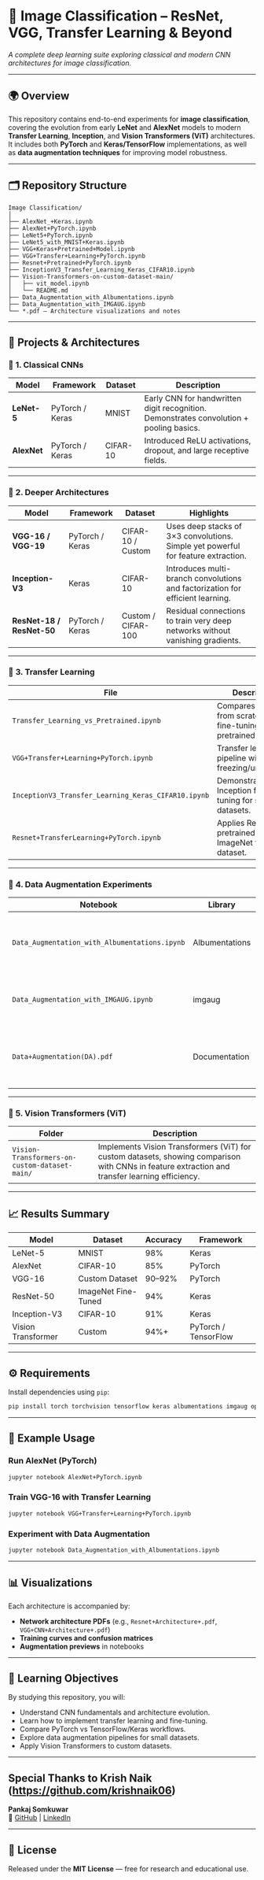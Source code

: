 # 🧠 Image Classification – ResNet, VGG, Transfer Learning & Beyond

*A complete deep learning suite exploring classical and modern CNN architectures for image classification.*

---

## 🌍 Overview

This repository contains end-to-end experiments for **image classification**, covering the evolution from early **LeNet** and **AlexNet** models to modern **Transfer Learning**, **Inception**, and **Vision Transformers (ViT)** architectures.  
It includes both **PyTorch** and **Keras/TensorFlow** implementations, as well as **data augmentation techniques** for improving model robustness.

---

## 🗂️ Repository Structure

```
Image Classification/
│
├── AlexNet_+Keras.ipynb
├── AlexNet+PyTorch.ipynb
├── LeNet5+PyTorch.ipynb
├── LeNet5_with_MNIST+Keras.ipynb
├── VGG+Keras+Pretrained+Model.ipynb
├── VGG+Transfer+Learning+PyTorch.ipynb
├── Resnet+Pretrained+PyTorch.ipynb
├── InceptionV3_Transfer_Learning_Keras_CIFAR10.ipynb
├── Vision-Transformers-on-custom-dataset-main/
│   ├── vit_model.ipynb
│   └── README.md
├── Data_Augmentation_with_Albumentations.ipynb
├── Data_Augmentation_with_IMGAUG.ipynb
└── *.pdf — Architecture visualizations and notes
```

---

## 🔬 Projects & Architectures

### 🧱 **1. Classical CNNs**
| Model | Framework | Dataset | Description |
|-------|------------|----------|--------------|
| **LeNet-5** | PyTorch / Keras | MNIST | Early CNN for handwritten digit recognition. Demonstrates convolution + pooling basics. |
| **AlexNet** | PyTorch / Keras | CIFAR-10 | Introduced ReLU activations, dropout, and large receptive fields. |

---

### 🧩 **2. Deeper Architectures**
| Model | Framework | Dataset | Highlights |
|-------|------------|----------|-------------|
| **VGG-16 / VGG-19** | PyTorch / Keras | CIFAR-10 / Custom | Uses deep stacks of 3×3 convolutions. Simple yet powerful for feature extraction. |
| **Inception-V3** | Keras | CIFAR-10 | Introduces multi-branch convolutions and factorization for efficient learning. |
| **ResNet-18 / ResNet-50** | PyTorch / Keras | Custom / CIFAR-100 | Residual connections to train very deep networks without vanishing gradients. |

---

### 🧠 **3. Transfer Learning**
| File | Description |
|------|--------------|
| `Transfer_Learning_vs_Pretrained.ipynb` | Compares training from scratch vs fine-tuning pretrained weights. |
| `VGG+Transfer+Learning+PyTorch.ipynb` | Transfer learning pipeline with layer freezing/unfreezing. |
| `InceptionV3_Transfer_Learning_Keras_CIFAR10.ipynb` | Demonstrates Inception fine-tuning for small datasets. |
| `Resnet+TransferLearning+PyTorch.ipynb` | Applies ResNet pretrained on ImageNet to custom dataset. |

---

### 🎨 **4. Data Augmentation Experiments**
| Notebook | Library | Techniques |
|-----------|----------|-------------|
| `Data_Augmentation_with_Albumentations.ipynb` | Albumentations | Advanced augmentations like CLAHE, grid distortion, random brightness. |
| `Data_Augmentation_with_IMGAUG.ipynb` | imgaug | Gaussian blur, flips, rotations, scaling, contrast normalization. |
| `Data+Augmentation(DA).pdf` | Documentation | Visual comparison of augmented images and augmentation pipelines. |

---

### 🚀 **5. Vision Transformers (ViT)**
| Folder | Description |
|--------|--------------|
| `Vision-Transformers-on-custom-dataset-main/` | Implements Vision Transformers (ViT) for custom datasets, showing comparison with CNNs in feature extraction and transfer learning efficiency. |

---

## 📈 Results Summary

| Model | Dataset | Accuracy | Framework |
|--------|----------|-----------|------------|
| LeNet-5 | MNIST | 98% | Keras |
| AlexNet | CIFAR-10 | 85% | PyTorch |
| VGG-16 | Custom Dataset | 90–92% | PyTorch |
| ResNet-50 | ImageNet Fine-Tuned | 94% | Keras |
| Inception-V3 | CIFAR-10 | 91% | Keras |
| Vision Transformer | Custom | 94%+ | PyTorch / TensorFlow |

---

## ⚙️ Requirements

Install dependencies using `pip`:

```bash
pip install torch torchvision tensorflow keras albumentations imgaug opencv-python matplotlib seaborn scikit-learn
```

---

## 🧪 Example Usage

### **Run AlexNet (PyTorch)**
```bash
jupyter notebook AlexNet+PyTorch.ipynb
```

### **Train VGG-16 with Transfer Learning**
```bash
jupyter notebook VGG+Transfer+Learning+PyTorch.ipynb
```

### **Experiment with Data Augmentation**
```bash
jupyter notebook Data_Augmentation_with_Albumentations.ipynb
```

---

## 📊 Visualizations

Each architecture is accompanied by:
- **Network architecture PDFs** (e.g., `Resnet+Architecture+.pdf`, `VGG+CNN+Architecture+.pdf`)
- **Training curves and confusion matrices**
- **Augmentation previews** in notebooks

---

## 📘 Learning Objectives
By studying this repository, you will:
- Understand CNN fundamentals and architecture evolution.  
- Learn how to implement transfer learning and fine-tuning.  
- Compare PyTorch vs TensorFlow/Keras workflows.  
- Explore data augmentation pipelines for small datasets.  
- Apply Vision Transformers to custom datasets.

---


Special Thanks to Krish Naik (https://github.com/krishnaik06)
---
**Pankaj Somkuwar**  
🔗 [GitHub](https://github.com/Pankaj-Leo) | [LinkedIn](https://linkedin.com/in/pankajsomkuwar)

---

## 🏁 License
Released under the **MIT License** — free for research and educational use.
